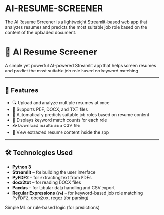 # AI-RESUME-SCREENER
The AI Resume Screener is a lightweight Streamlit-based web app that analyzes resumes and predicts the most suitable job role based on the content of the uploaded document.
# 🧠 AI Resume Screener

A simple yet powerful AI-powered Streamlit app that helps screen resumes and predict the most suitable job role based on keyword matching.

---

## 🚀 Features

- 🔍 Upload and analyze multiple resumes at once
- 📄 Supports PDF, DOCX, and TXT files
- 🧠 Automatically predicts suitable job roles based on resume content
- 📌 Displays keyword match counts for each role
- 📥 Download results as a CSV file
- 📃 View extracted resume content inside the app

---

## 🛠️ Technologies Used

- **Python 3**
- **Streamlit** – for building the user interface
- **PyPDF2** – for extracting text from PDFs
- **docx2txt** – for reading DOCX files
- **Pandas** – for tabular data handling and CSV export
- **Regular Expressions (`re`)** – for keyword-based job role matching
PyPDF2, docx2txt, regex (for parsing)

Simple ML or rule-based logic (for predictions)





